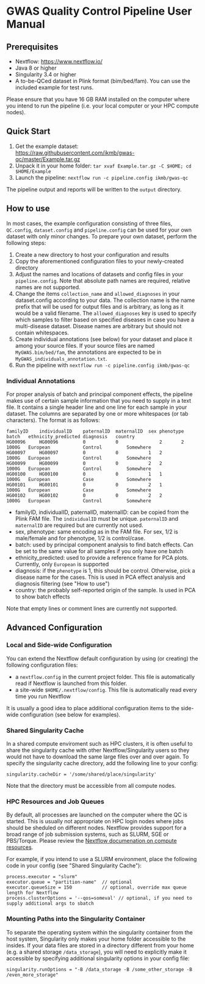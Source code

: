 # GWAS Quality Control Pipeline User Manual

## Prerequisites
- Nextflow: https://www.nextflow.io/
- Java 8 or higher
- Singularity 3.4 or higher
- A to-be-QCed dataset in Plink format (bim/bed/fam). You can use the included example for test runs.

Please ensure that you have 16 GB RAM installed on the computer where you intend to run the pipeline (i.e. your local computer or your HPC compute nodes).

## Quick Start

1. Get the example dataset: https://raw.githubusercontent.com/ikmb/gwas-qc/master/Example.tar.gz
2. Unpack it in your home folder: ```tar xvaf Example.tar.gz -C $HOME; cd $HOME/Example```
3. Launch the pipeline: ```nextflow run -c pipeline.config ikmb/gwas-qc```

The pipeline output and reports will be written to the ```output``` directory.

## How to use

In most cases, the example configuration consisting of three files, ```QC.config```, ```dataset.config``` and ```pipeline.config``` can be used for your own dataset with only minor changes. To prepare your own dataset, perform the following steps:

1. Create a new directory to host your configuration and results
2. Copy the aforementioned configuration files to your newly-created directory
3. Adjust the names and locations of datasets and config files in your ```pipeline.config```. Note that absolute path names are required, relative names are not supported.
4. Change the items ```collection_name``` and ```allowed_diagnoses``` in your dataset.config according to your data. The collection name is the name prefix that will be used for output files and is arbitrary, as long as it would be a valid filename. The ```allowed_diagnoses``` key is used to specify which samples to filter based on specified diseases in case you have a multi-disease dataset. Disease names are arbitrary but should not contain whitespaces.
5. Create individual annotations (see below) for your dataset and place it among your source files. If your source files are named ```MyGWAS.bim/bed/fam```, the annotations are expected to be in ```MyGWAS_individuals_annotation.txt```.
6. Run the pipeline with ```nextflow run -c pipeline.config ikmb/gwas-qc```

### Individual Annotations

For proper analysis of batch and principal component effects, the pipeline makes use of certain sample information that you need to supply in a text file. It contains a single header line and one line for each sample in your dataset. The columns are separated by one or more whitespaces (or tab characters). The format is as follows:
```
familyID    individualID	paternalID	maternalID	sex	phenotype	batch	ethnicity_predicted	diagnosis	country
HG00096	    HG00096	        0	        0               2       2	        1000G	European	        Control	        Somewhere
HG00097	    HG00097	        0	        0	        1	2	        1000G	European	        Control	        Somewhere
HG00099	    HG00099	        0	        0	        2	2	        1000G	European	        Control	        Somewhere
HG00100	    HG00100	        0	        0       	1	1	        1000G	European	        Case	        Somewhere
HG00101	    HG00101	        0	        0	        2	1	        1000G	European	        Case	        Somewhere
HG00102	    HG00102	        0	        0	        2	2	        1000G	European	        Control	        Somewhere
```

* familyID, individualID, paternalID, maternalID: can be copied from the Plink FAM file. The ```individualID``` must be unique. ```paternalID``` and ```maternalID``` are required but are currently not used.
* sex, phenotype: same encoding as in the FAM file. For sex, 1/2 is male/female and for phenotype, 1/2 is control/case.
* batch: used by principal component analysis to find batch effects. Can be set to the same value for all samples if you only have one batch
* ethnicity_predicted: used to provide a reference frame for PCA plots. Currently, only ```European``` is supported
* diagnosis: if the ```phenotype``` is 1, this should be control. Otherwise, pick a disease name for the cases. This is used in PCA effect analysis and diagnosis filtering (see "How to use")
* country: the probably self-reported origin of the sample. Is used in PCA to show batch effects

Note that empty lines or comment lines are currently not supported.

## Advanced Configuration

### Local and Side-wide Configuration

You can extend the Nextflow default configuration by using (or creating) the following configuration files:
- a ```nextflow.config``` in the current project folder. This file is automatically read if Nextflow is launched from this folder.
- a site-wide ```$HOME/.nextflow/config```. This file is automatically read every time you run Nextflow

It is usually a good idea to place additional configuration items to the side-wide configuration (see below for examples).

### Shared Singularity Cache

In a shared compute enviroment such as HPC clusters, it is often useful to share the singularity cache with other Nextflow/Singularity users so they would not have to download the same large files over and over again. To specify the singularity cache directory, add the following line to your config:
```
singularity.cacheDir = '/some/shared/place/singularity'
```
Note that the directory must be accessible from all compute nodes.

### HPC Resources and Job Queues

By default, all processes are launched on the computer where the QC is started. This is usually not appropriate on HPC login nodes where jobs should be sheduled on different nodes. Nextflow provides support for a broad range of job submission systems, such as SLURM, SGE or PBS/Torque. Please review the [Nextflow documenation on compute resources](https://www.nextflow.io/docs/latest/executor.html).

For example, if you intend to use a SLURM environment, place the following code in your config (see "Shared Singularity Cache"):
```
process.executor = "slurm"
executor.queue = "partition-name"  // optional
executor.queueSize = 150           // optional, override max queue length for Nextflow
process.clusterOptions = '--qos=someval' // optional, if you need to supply additional args to sbatch
```

### Mounting Paths into the Singularity Container

To separate the operating system within the singularity container from the host system, Singularity only makes your home folder accessible to the insides. If your data files are stored in a directory different from your home (e.g. a shared storage ```/data_storage```), you will need to explicitly make it accessible by specifying additional singularity options in your config file:
```
singularity.runOptions = "-B /data_storage -B /some_other_storage -B /even_more_storage"
```

